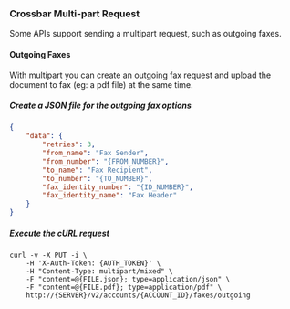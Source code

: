 
### Crossbar Multi-part Request

Some APIs support sending a multipart request, such as outgoing faxes.

#### Outgoing Faxes

With multipart you can create an outgoing fax request and upload the document to fax (eg: a pdf file) at the same time.

##### Create a JSON file for the outgoing fax options

```json
{
    "data": {
        "retries": 3,
        "from_name": "Fax Sender",
        "from_number": "{FROM_NUMBER}",
        "to_name": "Fax Recipient",
        "to_number": "{TO_NUMBER}",
        "fax_identity_number": "{ID_NUMBER}",
        "fax_identity_name": "Fax Header"
    }
}
```

##### Execute the cURL request

```shell
curl -v -X PUT -i \
    -H 'X-Auth-Token: {AUTH_TOKEN}' \
    -H "Content-Type: multipart/mixed" \
    -F "content=@{FILE.json}; type=application/json" \
    -F "content=@{FILE.pdf}; type=application/pdf" \
    http://{SERVER}/v2/accounts/{ACCOUNT_ID}/faxes/outgoing
```
